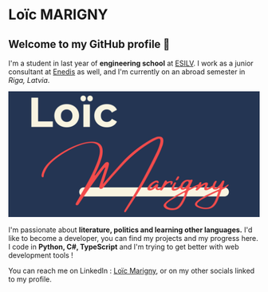 # Loïc MARIGNY
## Welcome to my GitHub profile 👋

I'm a student in last year of **engineering school** at [ESILV](https://esilv.fr/). I work as a junior consultant at [Enedis](https://www.enedis.fr/) as well, and I'm currently on an abroad semester in *Riga, Latvia*.

![My logo](assets/Loic-Marigny-logo.svg)


I'm passionate about **literature, politics and learning other languages.**
I'd like to become a developer, you can find my projects and my progress here.
I code in **Python, C#, TypeScript** and I'm trying to get better with web development tools !

You can reach me on LinkedIn :  [Loïc Marigny](https://www.linkedin.com/in/loic-marigny/), or on my other socials linked to my profile.

<!--
**loic-marigny/loic-marigny** is a ✨ _special_ ✨ repository because its `README.md` (this file) appears on your GitHub profile.

Here are some ideas to get you started:

- 🔭 I’m currently working on ...
- 🌱 I’m currently learning ...
- 👯 I’m looking to collaborate on ...
- 🤔 I’m looking for help with ...
- 💬 Ask me about ...
- 📫 How to reach me: ...
- 😄 Pronouns: ...
- ⚡ Fun fact: ...
-->
